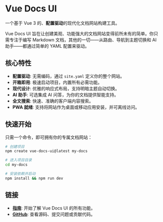 # Vue Docs UI

一个基于 Vue 3 的、**配置驱动**的现代化文档网站构建工具。

Vue Docs UI 旨在让创建美观、功能强大的文档网站变得前所未有的简单。你只需专注于编写 Markdown 文档，其他的一切——从路由、导航到主题切换和 AI 助手——都通过简单的 YAML 配置来驱动。

## 核心特性

- **配置驱动**: 无需编码，通过 `site.yaml` 定义你的整个网站。
- **开箱即用**: 极速启动项目，内置所有必需功能。
- **现代设计**: 优雅的响应式布局，支持明暗主题自动切换。
- **AI 助手**: 可选集成 AI 问答，为你的文档提供智能支持。
- **全文搜索**: 快速、准确的客户端内容搜索。
- **PWA 就绪**: 支持将网站作为桌面或移动应用安装，并可离线访问。

## 快速开始

只需一个命令，即可拥有你的专属文档网站：

```bash
# 创建项目
npm create vue-docs-ui@latest my-docs

# 进入项目目录
cd my-docs

# 安装依赖并启动
npm install && npm run dev
```

## 链接

- **[指南](/zh-cn/guide/introduction)**: 开始了解 Vue Docs UI 的所有功能。
- **[GitHub](https://github.com/shenjianZ/vue-docs-ui)**: 查看源码、提交问题或贡献代码。
